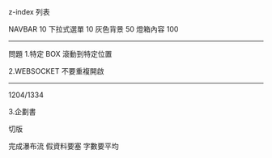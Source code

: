 z-index 列表

NAVBAR 10
下拉式選單 10
灰色背景 50
燈箱內容 100
<br>

<hr>

問題 1.特定 BOX 滾動到特定位置

2.WEBSOCKET 不要重複開啟

<hr>
1204/1334

3.企劃書

切版

完成瀑布流 假資料要塞  字數要平均
